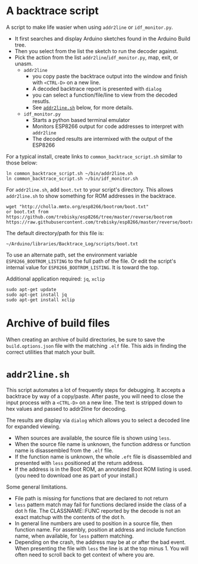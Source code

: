 # A backtrace script
A script to make life wasier when using `addr2line` or `idf_monitor.py`.
* It first searches and display Arduino sketches found in the Arduino Build tree.
* Then you select from the list the sketch to run the decoder against.
* Pick the action from the list `addr2line`/`idf_monitor.py`, map, exit, or unasm.
  * `addr2line`
     *  you copy paste the backtrace output into the window and finish with `<CTRL-D>` on a new line.
     * A decoded backtrace report is presented with `dialog`
     * you can select a function/file/line to view from the decoded resutls.
     * See [`addr2line.sh`](#addr2linesh) below, for more details.
  * `idf_monitor.py`
     * Starts a python based terminal emulator
     * Monitors ESP8266 output for code addresses to interpret with `addr2line`
     * The decoded results are intermixed with the output of the ESP8266

For a typical install, create links to `common_backtrace_script.sh` similar to those below:
```
ln common_backtrace_script.sh ~/bin/addr2line.sh
ln common_backtrace_script.sh ~/bin/idf_monitor.sh
```
For `addr2line.sh`, add `boot.txt` to your script's directory. This allows `addr2line.sh` to show something for ROM addresses in the backtrace.
```
wget "http://cholla.mmto.org/esp8266/bootrom/boot.txt"
or boot.txt from
https://github.com/trebisky/esp8266/tree/master/reverse/bootrom
https://raw.githubusercontent.com/trebisky/esp8266/master/reverse/bootrom/boot.txt
```
The default directory/path for this file is:
```
~/Arduino/libraries/Backtrace_Log/scripts/boot.txt
```
To use an alternate path, set the environment variable `ESP8266_BOOTROM_LISTING` to the full path of the file. Or edit the script's internal value for `ESP8266_BOOTROM_LISTING`. It is toward the top.

Additional application required: `jq`, `xclip`
```
sudo apt-get update
sudo apt-get install jq
sudo apt-get install xclip
```

# Archive of build files
When creating an archive of build directories, be sure to save the `build.options.json` file with the matching `.elf` file. This aids in finding the correct utilities that match your built.

# `addr2line.sh`
This script automates a lot of frequently steps for debugging.
It accepts a backtrace by way of a copy/paste. After paste, you will need to close the input process with a `<CTRL-D>` on a new line. The text is stripped down to hex values and passed to addr2line for decoding.

The results are display via `dialog` which allows you to select a decoded line for expanded viewing.
* When sources are available, the source file is shown using `less`.
* When the source file name is unknown, the function address or function name is disassembled from the `.elf` file.
* If the function name is unknown, the whole `.eft` file is disassembled and presented with `less` positioned at the return address.
* If the address is in the Boot ROM, an annotated Boot ROM listing is used. (you need to download one as part of your install.)

Some general limitations.
* File path is missing for functions that are declared to not return
* `less` pattern match may fail for functions declared inside the class of a dot h file. The CLASSNAME::FUNC reported by the decode is not an exact matchup with the contents of the dot h.
* In general line numbers are used to position in a source file, then function name. For assembly, position at address and include function name, when available, for `less` pattern matching.
* Depending on the crash, the address may be at or after the bad event. When presenting the file with `less` the line is at the top minus 1. You will often need to scroll back to get context of where you are.
